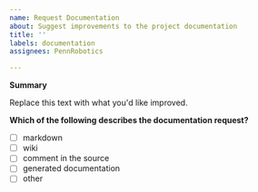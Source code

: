 ```yaml
---
name: Request Documentation
about: Suggest improvements to the project documentation
title: ''
labels: documentation
assignees: PennRobotics

---
```


**Summary**

Replace this text with what you'd like improved.

**Which of the following describes the documentation request?**

- [ ] markdown
- [ ] wiki
- [ ] comment in the source
- [ ] generated documentation
- [ ] other
